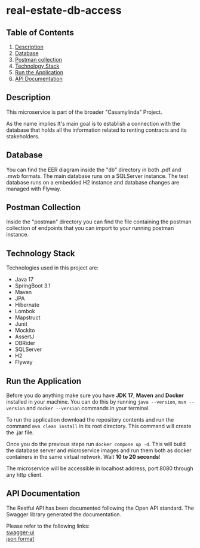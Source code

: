 # real-estate-db-access
## Table of Contents

1) [Description](#Description)
2) [Database](#Database)
3) [Postman collection](#Postman)
4) [Technology Stack](#Stack)
5) [Run the Application](#Run)
6) [API Documentation](#Documentation)

<a id="Description"></a>
## Description

This microservice is part of the broader "Casamylinda" Project.

As the name implies It's main goal is to establish a connection with the database that holds all the information related to renting contracts and its stakeholders.

<a id="Database"></a>
## Database

You can find the EER diagram inside the "db" directory in both .pdf and .mwb formats.
The main database runs on a SQLServer instance.
The test database runs on a embedded H2 instance and database changes are managed with Flyway.

<a id="Postman"></a>
## Postman Collection

Inside the "postman" directory you can find the file containing the postman collection of endpoints that you can import to your running postman instance.

<a id="Stack"></a>
## Technology Stack

Technologies used in this project are:
- Java 17
- SpringBoot 3.1
- Maven
- JPA
- Hibernate
- Lombok
- Mapstruct
- Junit
- Mockito
- AssertJ
- DBRider
- SQLServer
- H2
- Flyway

<a id="Run"></a>
## Run the Application

Before you do anything make sure you have **JDK 17**, **Maven** and **Docker** installed in your machine.
You can do this by running `java --version`, `mvn --version` and `docker --version` commands in your terminal.

To run the application download the repository contents and run the command `mvn clean install` in its root directory.
This command will create the .jar file.

Once you do the previous steps run `docker compose up -d`. This will build the database server and microservice images and run them both as docker containers in the same virtual network.
Wait **10 to 20 seconds**!

The microservice will be accessible in localhost address, port 8080 through any http client.

<a id="Documentation"></a>
## API Documentation

The Restful API has been documented following the Open API standard.
The Swagger library generated the documentation.

Please refer to the following links:<br>
[swagger-ui](http://localhost:8080/swagger-ui/index.html#/)<br>
[json format](http://localhost:8080/v3/api-docs)
